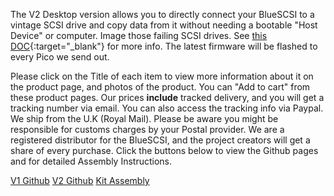 The V2 Desktop version allows you to directly connect your BlueSCSI to a vintage SCSI drive and copy data from it without needing a bootable "Host Device" or computer. Image those failing SCSI drives. See [this DOC](https://bluescsi.com/docs/Initiator-Mode){:target="_blank"} for more info. The latest firmware will be flashed to every Pico we send out.

Please click on the Title of each item to view more information about it on the product page, and photos of the product. You can "Add to cart" from these product pages. Our prices <b>include</b> tracked delivery, and you will get a tracking number via email. You can also access the tracking info via Paypal. We ship from the U.K (Royal Mail). Please be aware you might be responsible for customs charges by your Postal provider. We are a registered distributor for the BlueSCSI, and the project creators will get a share of every purchase. Click the buttons below to view the Github pages and for detailed Assembly Instructions.

<p class="lead text-center">
    <a href="https://github.com/erichelgeson/BlueSCSI" target="_blank" class="btn btn-lg btn-primary">V1 Github</a>&nbsp;<a href="https://github.com/BlueSCSI/BlueSCSI-v2" target="_blank" class="btn btn-lg btn-primary">V2 Github</a>&nbsp;<a href="https://bluescsi.com/docs/Kit-Assembly-Instructions" target="_blank" class="btn btn-lg btn-primary">Kit Assembly</a>
</p>